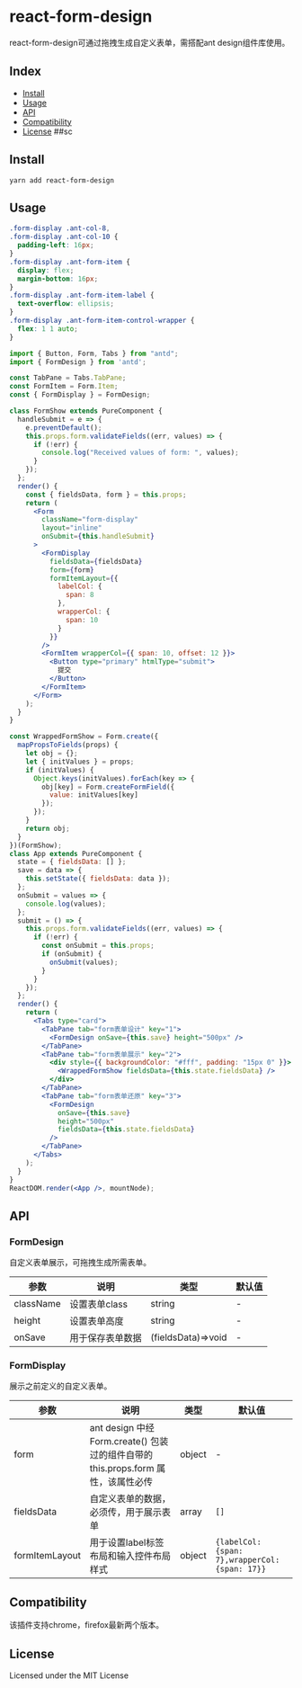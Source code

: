 
# react-form-design

react-form-design可通过拖拽生成自定义表单，需搭配ant design组件库使用。

## Index

* [Install](#install)
* [Usage](#usage)
* [API](#api)
* [Compatibility](#compatibility)
* [License](#license)
##sc
## Install
```
yarn add react-form-design 
```

## Usage
```css
.form-display .ant-col-8,
.form-display .ant-col-10 {
  padding-left: 16px;
}
.form-display .ant-form-item {
  display: flex;
  margin-bottom: 16px;
}
.form-display .ant-form-item-label {
  text-overflow: ellipsis;
}
.form-display .ant-form-item-control-wrapper {
  flex: 1 1 auto;
}

```
```jsx
import { Button, Form, Tabs } from "antd";
import { FormDesign } from 'antd';

const TabPane = Tabs.TabPane;
const FormItem = Form.Item;
const { FormDisplay } = FormDesign;

class FormShow extends PureComponent {
  handleSubmit = e => {
    e.preventDefault();
    this.props.form.validateFields((err, values) => {
      if (!err) {
        console.log("Received values of form: ", values);
      }
    });
  };
  render() {
    const { fieldsData, form } = this.props;
    return (
      <Form
        className="form-display"
        layout="inline"
        onSubmit={this.handleSubmit}
      >
        <FormDisplay
          fieldsData={fieldsData}
          form={form}
          formItemLayout={{
            labelCol: {
              span: 8
            },
            wrapperCol: {
              span: 10
            }
          }}
        />
        <FormItem wrapperCol={{ span: 10, offset: 12 }}>
          <Button type="primary" htmlType="submit">
            提交
          </Button>
        </FormItem>
      </Form>
    );
  }
}

const WrappedFormShow = Form.create({
  mapPropsToFields(props) {
    let obj = {};
    let { initValues } = props;
    if (initValues) {
      Object.keys(initValues).forEach(key => {
        obj[key] = Form.createFormField({
          value: initValues[key]
        });
      });
    }
    return obj;
  }
})(FormShow);
class App extends PureComponent {
  state = { fieldsData: [] };
  save = data => {
    this.setState({ fieldsData: data });
  };
  onSubmit = values => {
    console.log(values);
  };
  submit = () => {
    this.props.form.validateFields((err, values) => {
      if (!err) {
        const onSubmit = this.props;
        if (onSubmit) {
          onSubmit(values);
        }
      }
    });
  };
  render() {
    return (
      <Tabs type="card">
        <TabPane tab="form表单设计" key="1">
          <FormDesign onSave={this.save} height="500px" />
        </TabPane>
        <TabPane tab="form表单展示" key="2">
          <div style={{ backgroundColor: "#fff", padding: "15px 0" }}>
            <WrappedFormShow fieldsData={this.state.fieldsData} />
          </div>
        </TabPane>
        <TabPane tab="form表单还原" key="3">
          <FormDesign
            onSave={this.save}
            height="500px"
            fieldsData={this.state.fieldsData}
          />
        </TabPane>
      </Tabs>
    );
  }
}
ReactDOM.render(<App />, mountNode);
```


## API

### FormDesign
自定义表单展示，可拖拽生成所需表单。

| 参数     | 说明         | 类型         | 默认值 |
|----------|-------------|-------------|-------|
| className    | 设置表单class          | string | - |
| height    | 设置表单高度           | string  | - |
| onSave    | 用于保存表单数据          | (fieldsData)=>void  | - |

### FormDisplay
展示之前定义的自定义表单。

| 参数     | 说明         | 类型         | 默认值 |
|----------|-------------|-------------|-------|
| form    | ant design 中经 Form.create() 包装过的组件自带的this.props.form 属性，该属性必传           | object  | - |
| fieldsData    | 自定义表单的数据，必须传，用于展示表单           | array  | `[]` |
| formItemLayout    | 用于设置label标签布局和输入控件布局样式         | object |`{labelCol: {span: 7},wrapperCol: {span: 17}}` |

## Compatibility

该插件支持chrome，firefox最新两个版本。

## License

Licensed under the MIT License
